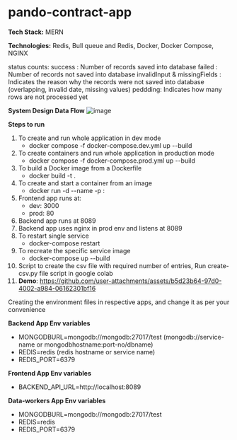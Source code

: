 # pando-contract-app

**Tech Stack:** MERN

**Technologies:** Redis, Bull queue and Redis, Docker, Docker Compose, NGINX

status counts: 
success : Number of records saved into database
failed : Number of records not saved into database
invalidInput & missingFields : Indicates the reason why the records were not saved into database (overlapping, invalid date, missing values)
peddding: Indicates how many rows are not processed yet

**System Design Data Flow**
![image](https://github.com/user-attachments/assets/943315d7-4bb4-4194-98b9-6751614cd909)

**Steps to run**

1. To create and run whole application in dev mode
   - docker compose -f docker-compose.dev.yml up --build
2. To create containers and run whole application in production mode
   - docker compose -f docker-compose.prod.yml up --build
3. To build a Docker image from a Dockerfile
   - docker build -t <image-name> .
4. To create and start a container from an image
   - docker run -d --name <container-name> -p <host-port>:<container-port> <image-name>
5. Frontend app runs at: 
   - dev: 3000
   - prod: 80
6. Backend app runs at 8089
7. Backend app uses nginx in prod env and listens at 8089
8. To restart single service
   - docker-compose restart <service-name1> <service-name2>
9. To recreate the specific service image
   - docker-compose up --build <service-name> 
10. Script to create the csv file with required number of entries, Run create-csv.py file script in google colab
11. **Demo**: https://github.com/user-attachments/assets/b5d23b64-97d0-4002-a984-06162301bf16

Creating the environment files in respective apps, and change it as per your convenience

**Backend App Env variables**
   - MONGODBURL=mongodb://mongodb:27017/test (mongodb://service-name or mongodbhostname:port-no/dbname)
   - REDIS=redis (redis hostname or service name)
   - REDIS_PORT=6379

**Frontend App Env variables**
   - BACKEND_API_URL=http://localhost:8089

**Data-workers App Env variables**
   - MONGODBURL=mongodb://mongodb:27017/test
   - REDIS=redis
   - REDIS_PORT=6379
